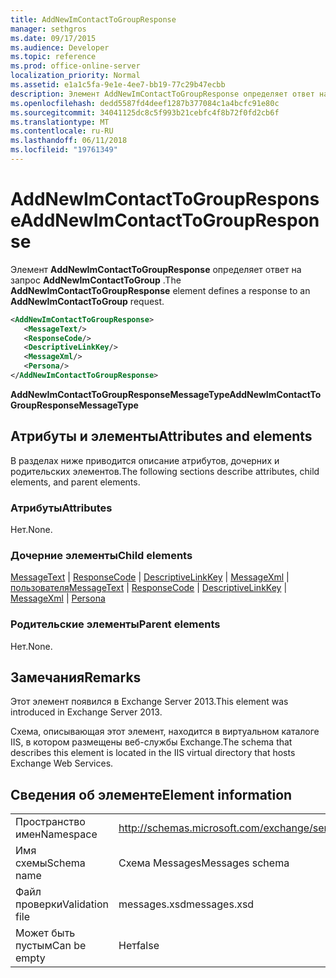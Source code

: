 ```yaml
---
title: AddNewImContactToGroupResponse
manager: sethgros
ms.date: 09/17/2015
ms.audience: Developer
ms.topic: reference
ms.prod: office-online-server
localization_priority: Normal
ms.assetid: e1a1c5fa-9e1e-4ee7-bb19-77c29b47ecbb
description: Элемент AddNewImContactToGroupResponse определяет ответ на запрос AddNewImContactToGroup.
ms.openlocfilehash: dedd5587fd4deef1287b377084c1a4bcfc91e80c
ms.sourcegitcommit: 34041125dc8c5f993b21cebfc4f8b72f0fd2cb6f
ms.translationtype: MT
ms.contentlocale: ru-RU
ms.lasthandoff: 06/11/2018
ms.locfileid: "19761349"
---
```

# <a name="addnewimcontacttogroupresponse"></a><span data-ttu-id="b3f08-103">AddNewImContactToGroupResponse</span><span class="sxs-lookup"><span data-stu-id="b3f08-103">AddNewImContactToGroupResponse</span></span>

<span data-ttu-id="b3f08-104">Элемент **AddNewImContactToGroupResponse** определяет ответ на запрос **AddNewImContactToGroup** .</span><span class="sxs-lookup"><span data-stu-id="b3f08-104">The **AddNewImContactToGroupResponse** element defines a response to an **AddNewImContactToGroup** request.</span></span> 
  
```XML
<AddNewImContactToGroupResponse>
   <MessageText/>
   <ResponseCode/>
   <DescriptiveLinkKey/>
   <MessageXml/>
   <Persona/>
</AddNewImContactToGroupResponse>
```

 <span data-ttu-id="b3f08-105">**AddNewImContactToGroupResponseMessageType**</span><span class="sxs-lookup"><span data-stu-id="b3f08-105">**AddNewImContactToGroupResponseMessageType**</span></span>
## <a name="attributes-and-elements"></a><span data-ttu-id="b3f08-106">Атрибуты и элементы</span><span class="sxs-lookup"><span data-stu-id="b3f08-106">Attributes and elements</span></span>

<span data-ttu-id="b3f08-107">В разделах ниже приводится описание атрибутов, дочерних и родительских элементов.</span><span class="sxs-lookup"><span data-stu-id="b3f08-107">The following sections describe attributes, child elements, and parent elements.</span></span>
  
### <a name="attributes"></a><span data-ttu-id="b3f08-108">Атрибуты</span><span class="sxs-lookup"><span data-stu-id="b3f08-108">Attributes</span></span>

<span data-ttu-id="b3f08-109">Нет.</span><span class="sxs-lookup"><span data-stu-id="b3f08-109">None.</span></span>
  
### <a name="child-elements"></a><span data-ttu-id="b3f08-110">Дочерние элементы</span><span class="sxs-lookup"><span data-stu-id="b3f08-110">Child elements</span></span>

<span data-ttu-id="b3f08-111">[MessageText](messagetext.md) | [ResponseCode](responsecode.md) | [DescriptiveLinkKey](descriptivelinkkey.md) | [MessageXml](messagexml.md) | [пользователя](persona.md)</span><span class="sxs-lookup"><span data-stu-id="b3f08-111">[MessageText](messagetext.md) | [ResponseCode](responsecode.md) | [DescriptiveLinkKey](descriptivelinkkey.md) | [MessageXml](messagexml.md) | [Persona](persona.md)</span></span>
  
### <a name="parent-elements"></a><span data-ttu-id="b3f08-112">Родительские элементы</span><span class="sxs-lookup"><span data-stu-id="b3f08-112">Parent elements</span></span>

<span data-ttu-id="b3f08-113">Нет.</span><span class="sxs-lookup"><span data-stu-id="b3f08-113">None.</span></span>
  
## <a name="remarks"></a><span data-ttu-id="b3f08-114">Замечания</span><span class="sxs-lookup"><span data-stu-id="b3f08-114">Remarks</span></span>

<span data-ttu-id="b3f08-115">Этот элемент появился в Exchange Server 2013.</span><span class="sxs-lookup"><span data-stu-id="b3f08-115">This element was introduced in Exchange Server 2013.</span></span>
  
<span data-ttu-id="b3f08-116">Схема, описывающая этот элемент, находится в виртуальном каталоге IIS, в котором размещены веб-службы Exchange.</span><span class="sxs-lookup"><span data-stu-id="b3f08-116">The schema that describes this element is located in the IIS virtual directory that hosts Exchange Web Services.</span></span>
  
## <a name="element-information"></a><span data-ttu-id="b3f08-117">Сведения об элементе</span><span class="sxs-lookup"><span data-stu-id="b3f08-117">Element information</span></span>

|||
|:-----|:-----|
|<span data-ttu-id="b3f08-118">Пространство имен</span><span class="sxs-lookup"><span data-stu-id="b3f08-118">Namespace</span></span>  <br/> |http://schemas.microsoft.com/exchange/services/2006/messages  <br/> |
|<span data-ttu-id="b3f08-119">Имя схемы</span><span class="sxs-lookup"><span data-stu-id="b3f08-119">Schema name</span></span>  <br/> |<span data-ttu-id="b3f08-120">Схема Messages</span><span class="sxs-lookup"><span data-stu-id="b3f08-120">Messages schema</span></span>  <br/> |
|<span data-ttu-id="b3f08-121">Файл проверки</span><span class="sxs-lookup"><span data-stu-id="b3f08-121">Validation file</span></span>  <br/> |<span data-ttu-id="b3f08-122">messages.xsd</span><span class="sxs-lookup"><span data-stu-id="b3f08-122">messages.xsd</span></span>  <br/> |
|<span data-ttu-id="b3f08-123">Может быть пустым</span><span class="sxs-lookup"><span data-stu-id="b3f08-123">Can be empty</span></span>  <br/> |<span data-ttu-id="b3f08-124">Нет</span><span class="sxs-lookup"><span data-stu-id="b3f08-124">false</span></span>  <br/> |
   

